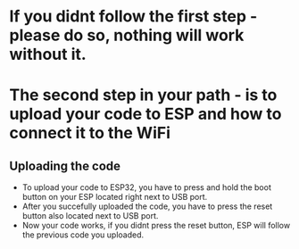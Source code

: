 # If you didnt follow the first step - please do so, nothing will work without it.

# The second step in your path - is to upload your code to ESP and how to connect it to the WiFi

## Uploading the code
- To upload your code to ESP32, you have to press and hold the boot button on your ESP located right
next to USB port.
- After you succefully uploaded the code, you have to press the reset button also located next to USB port.
- Now your code works, if you didnt press the reset button, ESP will follow the previous code you uploaded.
 
